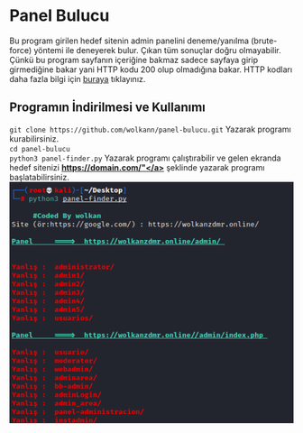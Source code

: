 # Panel Bulucu
Bu program girilen hedef sitenin admin panelini deneme/yanılma (brute-force) yöntemi ile deneyerek bulur. Çıkan tüm sonuçlar doğru olmayabilir. Çünkü bu program sayfanın içeriğine bakmaz sadece sayfaya girip girmediğine bakar yani HTTP kodu 200 olup olmadığına bakar. HTTP kodları daha fazla bilgi için <a href="https://www.restapitutorial.com/httpstatuscodes.html">buraya</a> tıklayınız.

## Programın İndirilmesi ve Kullanımı
`git clone https://github.com/wolkann/panel-bulucu.git` Yazarak programı kurabilirsiniz.<br>
`cd panel-bulucu`<br>
`python3 panel-finder.py` Yazarak programı çalıştırabilir ve gelen ekranda hedef sitenizi <strong><a href="https://github.com/wolkann/panel-bulucu/">https://domain.com/"</a></strong> şeklinde yazarak programı başlatabilirsiniz.<br>
<img src="/img/panel.png"/>

